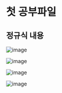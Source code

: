# 첫 공부파일 
## 정규식 내용


![image](https://user-images.githubusercontent.com/85022962/125226148-7b6fc500-e30b-11eb-95ef-f5963271b6bf.png)

![image](https://user-images.githubusercontent.com/85022962/125266471-d1129480-e340-11eb-92ac-9bc3f821db84.png)

![image](https://user-images.githubusercontent.com/85022962/125266595-ec7d9f80-e340-11eb-848d-fe07f50a409f.png)

![image](https://user-images.githubusercontent.com/85022962/125266776-2189f200-e341-11eb-8fed-e7bf5d11a1f9.png)

